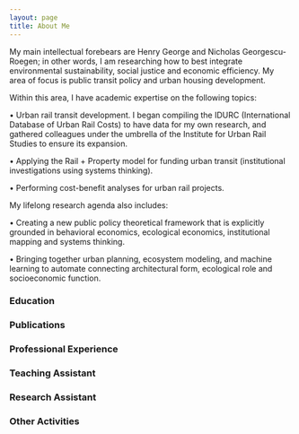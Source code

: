 ```yaml
---
layout: page
title: About Me
---
```


My main intellectual forebears are Henry George and Nicholas Georgescu-Roegen; in other words, I am researching how to best integrate environmental sustainability, social justice and economic efficiency. My area of focus is public transit policy and urban housing development.

Within this area, I have academic expertise on the following topics:

• Urban rail transit development. I began compiling the IDURC (International Database of Urban Rail Costs) to have data for my own research, and gathered colleagues under the umbrella of the Institute for Urban Rail Studies to ensure its expansion.   

• Applying the Rail + Property model for funding urban transit (institutional investigations using systems thinking).

• Performing cost-benefit analyses for urban rail projects.  

My lifelong research agenda also includes:

• Creating a new public policy theoretical framework that is explicitly grounded in behavioral economics, ecological economics, institutional mapping and systems thinking.

• Bringing together urban planning, ecosystem modeling, and machine learning to automate connecting architectural form, ecological role and socioeconomic function.   

### Education

### Publications

### Professional Experience

### Teaching Assistant

### Research Assistant

### Other Activities
